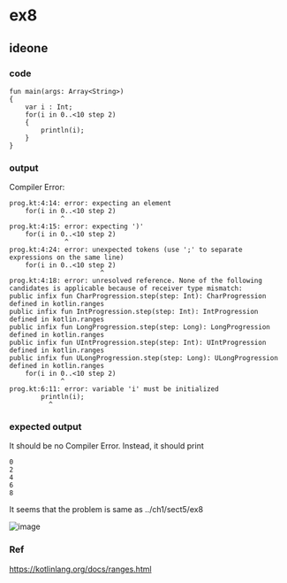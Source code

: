 # ex8
## ideone
### code
    fun main(args: Array<String>) 
    {
    	var i : Int;
    	for(i in 0..<10 step 2)
    	{
    		println(i);
    	}
    }
### output
Compiler Error:
        
    prog.kt:4:14: error: expecting an element
    	for(i in 0..<10 step 2)
                 ^
    prog.kt:4:15: error: expecting ')'
    	for(i in 0..<10 step 2)
                  ^
    prog.kt:4:24: error: unexpected tokens (use ';' to separate expressions on the same line)
    	for(i in 0..<10 step 2)
                           ^
    prog.kt:4:18: error: unresolved reference. None of the following candidates is applicable because of receiver type mismatch: 
    public infix fun CharProgression.step(step: Int): CharProgression defined in kotlin.ranges
    public infix fun IntProgression.step(step: Int): IntProgression defined in kotlin.ranges
    public infix fun LongProgression.step(step: Long): LongProgression defined in kotlin.ranges
    public infix fun UIntProgression.step(step: Int): UIntProgression defined in kotlin.ranges
    public infix fun ULongProgression.step(step: Long): ULongProgression defined in kotlin.ranges
    	for(i in 0..<10 step 2)
                 ^
    prog.kt:6:11: error: variable 'i' must be initialized
    		println(i);
              ^
### expected output
It should be no Compiler Error. Instead, it should print
  
    0
    2
    4
    6
    8

It seems that the problem is same as ../ch1/sect5/ex8

![image](https://github.com/40843245/Kotlin_Code_Practice/assets/75050655/3b05904c-73cc-469e-a366-b6242d24a8d5)

### Ref
https://kotlinlang.org/docs/ranges.html
